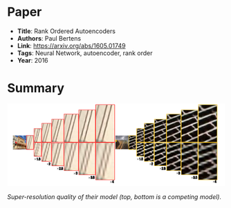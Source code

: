 # Paper

* **Title**: Rank Ordered Autoencoders
* **Authors**: Paul Bertens
* **Link**: https://arxiv.org/abs/1605.01749
* **Tags**: Neural Network, autoencoder, rank order
* **Year**: 2016

# Summary

![Examples](images/Accurate_Image_Super-Resolution__examples.png?raw=true "Examples")

*Super-resolution quality of their model (top, bottom is a competing model).*
